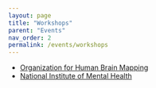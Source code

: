 ```yaml
---
layout: page
title: "Workshops"
parent: "Events"
nav_order: 2
permalink: /events/workshops
---
```

* [Organization for Human Brain Mapping](https://www.humanbrainmapping.org/i4a/pages/index.cfm?pageid=1/)
* [National Institute of Mental Health](https://www.nimh.nih.gov/)